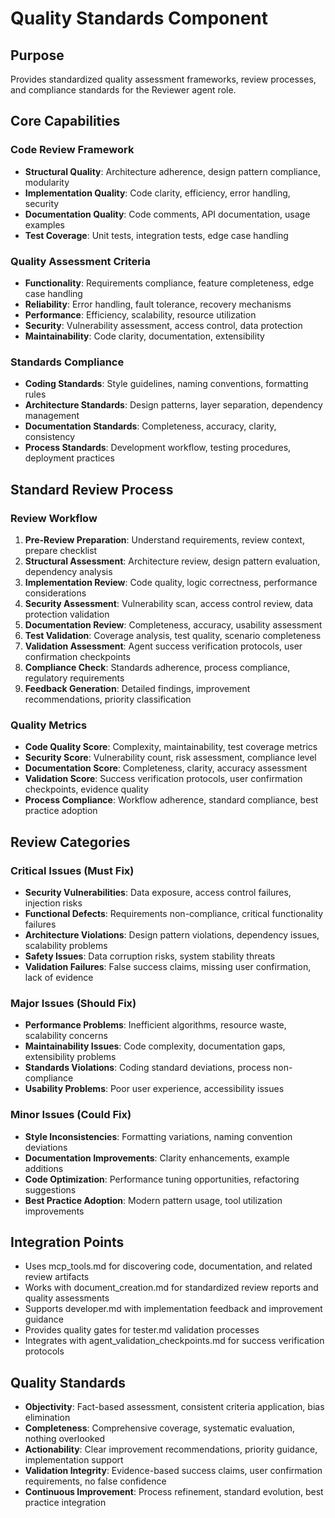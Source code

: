 # Quality Standards Component

## Purpose
Provides standardized quality assessment frameworks, review processes, and compliance standards for the Reviewer agent role.

## Core Capabilities

### Code Review Framework
- **Structural Quality**: Architecture adherence, design pattern compliance, modularity
- **Implementation Quality**: Code clarity, efficiency, error handling, security
- **Documentation Quality**: Code comments, API documentation, usage examples
- **Test Coverage**: Unit tests, integration tests, edge case handling

### Quality Assessment Criteria
- **Functionality**: Requirements compliance, feature completeness, edge case handling
- **Reliability**: Error handling, fault tolerance, recovery mechanisms
- **Performance**: Efficiency, scalability, resource utilization
- **Security**: Vulnerability assessment, access control, data protection
- **Maintainability**: Code clarity, documentation, extensibility

### Standards Compliance
- **Coding Standards**: Style guidelines, naming conventions, formatting rules
- **Architecture Standards**: Design patterns, layer separation, dependency management
- **Documentation Standards**: Completeness, accuracy, clarity, consistency
- **Process Standards**: Development workflow, testing procedures, deployment practices

## Standard Review Process

### Review Workflow
1. **Pre-Review Preparation**: Understand requirements, review context, prepare checklist
2. **Structural Assessment**: Architecture review, design pattern evaluation, dependency analysis
3. **Implementation Review**: Code quality, logic correctness, performance considerations
4. **Security Assessment**: Vulnerability scan, access control review, data protection validation
5. **Documentation Review**: Completeness, accuracy, usability assessment
6. **Test Validation**: Coverage analysis, test quality, scenario completeness
7. **Validation Assessment**: Agent success verification protocols, user confirmation checkpoints
8. **Compliance Check**: Standards adherence, process compliance, regulatory requirements
9. **Feedback Generation**: Detailed findings, improvement recommendations, priority classification

### Quality Metrics
- **Code Quality Score**: Complexity, maintainability, test coverage metrics
- **Security Score**: Vulnerability count, risk assessment, compliance level
- **Documentation Score**: Completeness, clarity, accuracy assessment
- **Validation Score**: Success verification protocols, user confirmation checkpoints, evidence quality
- **Process Compliance**: Workflow adherence, standard compliance, best practice adoption

## Review Categories

### Critical Issues (Must Fix)
- **Security Vulnerabilities**: Data exposure, access control failures, injection risks
- **Functional Defects**: Requirements non-compliance, critical functionality failures
- **Architecture Violations**: Design pattern violations, dependency issues, scalability problems
- **Safety Issues**: Data corruption risks, system stability threats
- **Validation Failures**: False success claims, missing user confirmation, lack of evidence

### Major Issues (Should Fix)
- **Performance Problems**: Inefficient algorithms, resource waste, scalability concerns
- **Maintainability Issues**: Code complexity, documentation gaps, extensibility problems
- **Standards Violations**: Coding standard deviations, process non-compliance
- **Usability Problems**: Poor user experience, accessibility issues

### Minor Issues (Could Fix)
- **Style Inconsistencies**: Formatting variations, naming convention deviations
- **Documentation Improvements**: Clarity enhancements, example additions
- **Code Optimization**: Performance tuning opportunities, refactoring suggestions
- **Best Practice Adoption**: Modern pattern usage, tool utilization improvements

## Integration Points
- Uses mcp_tools.md for discovering code, documentation, and related review artifacts
- Works with document_creation.md for standardized review reports and quality assessments
- Supports developer.md with implementation feedback and improvement guidance
- Provides quality gates for tester.md validation processes
- Integrates with agent_validation_checkpoints.md for success verification protocols

## Quality Standards
- **Objectivity**: Fact-based assessment, consistent criteria application, bias elimination
- **Completeness**: Comprehensive coverage, systematic evaluation, nothing overlooked
- **Actionability**: Clear improvement recommendations, priority guidance, implementation support
- **Validation Integrity**: Evidence-based success claims, user confirmation requirements, no false confidence
- **Continuous Improvement**: Process refinement, standard evolution, best practice integration